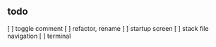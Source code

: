 
## todo
[ ] toggle comment
[ ] refactor, rename
[ ] startup screen
[ ] stack file navigation
[ ] terminal
